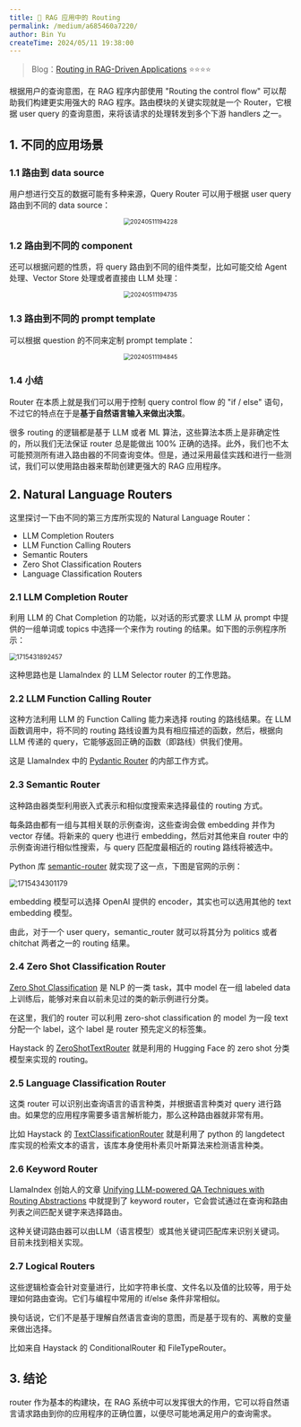 ```yaml
---
title: 🌮 RAG 应用中的 Routing
permalink: /medium/a685460a7220/
author: Bin Yu
createTime: 2024/05/11 19:38:00
---
```


> Blog：[Routing in RAG-Driven Applications](https://towardsdatascience.com/routing-in-rag-driven-applications-a685460a7220)
> ⭐⭐⭐⭐

根据用户的查询意图，在 RAG 程序内部使用 "Routing the control flow" 可以帮助我们构建更实用强大的 RAG 程序。路由模块的关键实现就是一个 Router，它根据 user query 的查询意图，来将该请求的处理转发到多个下游 handlers 之一。

## 1. 不同的应用场景

### 1.1 路由到 data source

用户想进行交互的数据可能有多种来源，Query Router 可以用于根据 user query 路由到不同的 data source：

<center><img src="https://notebook-img-1304596351.cos.ap-beijing.myqcloud.com/img/20240511194228.png" alt="20240511194228" style="zoom:75%;"></center>

### 1.2 路由到不同的 component

还可以根据问题的性质，将 query 路由到不同的组件类型，比如可能交给 Agent 处理、Vector Store 处理或者直接由 LLM 处理：

<center><img src="https://notebook-img-1304596351.cos.ap-beijing.myqcloud.com/img/20240511194735.png" alt="20240511194735" style="zoom:75%;"></center>

### 1.3 路由到不同的 prompt template

可以根据 question 的不同来定制 prompt template：

<center><img src="https://notebook-img-1304596351.cos.ap-beijing.myqcloud.com/img/20240511194845.png" alt="20240511194845" style="zoom:75%;"></center>

### 1.4 小结

Router 在本质上就是我们可以用于控制 query control flow 的 "if / else" 语句，不过它的特点在于是**基于自然语言输入来做出决策**。

很多 routing 的逻辑都是基于 LLM 或者 ML 算法，这些算法本质上是非确定性的，所以我们无法保证 router 总是能做出 100% 正确的选择。此外，我们也不太可能预测所有进入路由器的不同查询变体。但是，通过采用最佳实践和进行一些测试，我们可以使用路由器来帮助创建更强大的 RAG 应用程序。

## 2. Natural Language Routers

这里探讨一下由不同的第三方库所实现的 Natural Language Router：

- LLM Completion Routers
- LLM Function Calling Routers
- Semantic Routers
- Zero Shot Classification Routers
- Language Classification Routers

### 2.1 LLM Completion Router

利用 LLM 的 Chat Completion 的功能，以对话的形式要求 LLM 从 prompt 中提供的一组单词或 topics 中选择一个来作为 routing 的结果。如下图的示例程序所示：

<img src="https://notebook-img-1304596351.cos.ap-beijing.myqcloud.com/img/1715431892457.jpg" alt="1715431892457" style="zoom:80%;" />

这种思路也是 LlamaIndex 的 LLM Selector router 的工作思路。

### 2.2 LLM Function Calling Router

这种方法利用 LLM 的 Function Calling 能力来选择 routing 的路线结果。在 LLM 函数调用中，将不同的 routing 路线设置为具有相应描述的函数，然后，根据向 LLM 传递的 query，它能够返回正确的函数（即路线）供我们使用。

这是 LlamaIndex 中的 [Pydantic Router](https://docs.llamaindex.ai/en/stable/module_guides/querying/router/) 的内部工作方式。

### 2.3 Semantic Router

这种路由器类型利用嵌入式表示和相似度搜索来选择最佳的 routing 方式。

每条路由都有一组与其相关联的示例查询，这些查询会做 embedding 并作为 vector 存储。将新来的 query 也进行 embedding，然后对其他来自 router 中的示例查询进行相似性搜索，与 query 匹配度最相近的 routing 路线将被选中。

Python 库 [semantic-router](https://github.com/aurelio-labs/semantic-router) 就实现了这一点，下图是官网的示例：

<img src="https://notebook-img-1304596351.cos.ap-beijing.myqcloud.com/img/1715434301179.png" alt="1715434301179" style="zoom:90%;" />

embedding 模型可以选择 OpenAI 提供的 encoder，其实也可以选用其他的 text embedding 模型。

由此，对于一个 user query，semantic_router 就可以将其分为 politics 或者 chitchat 两者之一的 routing 结果。

### 2.4 Zero Shot Classification Router

[Zero Shot Classification](https://huggingface.co/tasks/zero-shot-classification) 是 NLP 的一类 task，其中 model 在一组 labeled data 上训练后，能够对来自以前未见过的类的新示例进行分类。

在这里，我们的 router 可以利用 zero-shot classification 的 model 为一段 text 分配一个 label，这个 label 是 router 预先定义的标签集。

Haystack 的 [ZeroShotTextRouter](https://docs.haystack.deepset.ai/reference/routers-api#module-zero_shot_text_router) 就是利用的 Hugging Face 的 zero shot 分类模型来实现的 routing。

### 2.5 Language Classification Router

这类 router 可以识别出查询语言的语言种类，并根据语言种类对 query 进行路由。如果您的应用程序需要多语言解析能力，那么这种路由器就非常有用。

比如 Haystack 的 [TextClassificationRouter](https://docs.haystack.deepset.ai/reference/routers-api#module-text_language_router) 就是利用了 python 的 langdetect 库实现的检索文本的语言，该库本身使用朴素贝叶斯算法来检测语言种类。

### 2.6 Keyword Router

LlamaIndex 创始人的文章 [Unifying LLM-powered QA Techniques with Routing Abstractions](https://betterprogramming.pub/unifying-llm-powered-qa-techniques-with-routing-abstractions-438e2499a0d0) 中就提到了 keyword router，它会尝试通过在查询和路由列表之间匹配关键字来选择路由。

这种关键词路由器可以由LLM（语言模型）或其他关键词匹配库来识别关键词。目前未找到相关实现。

### 2.7 Logical Routers

这些逻辑检查会针对变量进行，比如字符串长度、文件名以及值的比较等，用于处理如何路由查询。它们与编程中常用的 if/else 条件非常相似。

换句话说，它们不是基于理解自然语言查询的意图，而是基于现有的、离散的变量来做出选择。

比如来自 Haystack 的 ConditionalRouter 和 FileTypeRouter。

## 3. 结论

router 作为基本的构建块，在 RAG 系统中可以发挥很大的作用，它可以将自然语言请求路由到你的应用程序的正确位置，以便尽可能地满足用户的查询需求。
